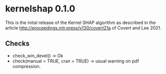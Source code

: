 # kernelshap 0.1.0

This is the inital release of the Kernel SHAP algorithm as described in the article
http://proceedings.mlr.press/v130/covert21a of Covert and Lee 2021.

## Checks

- check_win_devel() -> Ok
- check(manual = TRUE, cran = TRUE) -> usual warning on pdf compression.
